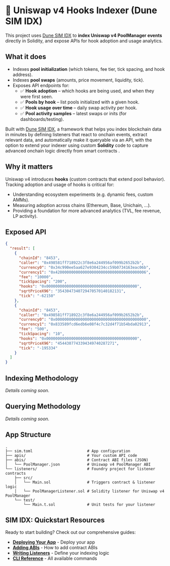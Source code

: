 # 🦄 Uniswap v4 Hooks Indexer (Dune SIM IDX)

This project uses [Dune SIM IDX](https://docs.sim.dune.com/idx) to **index Uniswap v4 PoolManager events** directly in Solidity, 
and expose APIs for hook adoption and usage analytics.

## What it does
- Indexes **pool initialization** (which tokens, fee tier, tick spacing, and hook address).
- Indexes **pool swaps** (amounts, price movement, liquidity, tick).
- Exposes API endpoints for:
  - ✅ **Hook adoption** – which hooks are being used, and when they were first seen.
  - ✅ **Pools by hook** – list pools initialized with a given hook.
  - ✅ **Hook usage over time** – daily swap activity per hook.
  - ✅ **Pool activity samples** – latest swaps or inits (for dashboards/testing).

Built with [Dune SIM IDX](https://docs.sim.dune.com/idx), a framework that helps you index blockchain data in minutes by defining listeners that react to onchain events, extract relevant data, and automatically make it queryable via an API, with the option to extend your indexer using custom **Solidity** code to capture advanced onchain logic directly from smart contracts .

## Why it matters
Uniswap v4 introduces **hooks** (custom contracts that extend pool behavior).  
Tracking adoption and usage of hooks is critical for:
- Understanding ecosystem experiments (e.g. dynamic fees, custom AMMs).
- Measuring adoption across chains (Ethereum, Base, Unichain, …).
- Providing a foundation for more advanced analytics (TVL, fee revenue, LP activity).


## Exposed API

```json
{
  "result": [
    {
      "chainId": "8453",
      "caller": "0x498581ff718922c3f8e6a244956af099b2652b2b",
      "currency0": "0x34c990ee5aa627e9304234cc59b0734163eac06b",
      "currency1": "0x4200000000000000000000000000000000000006",
      "fee": "10000",
      "tickSpacing": "200",
      "hooks": "0x0000000000000000000000000000000000000000",
      "sqrtPriceX96": "3543047340729470570140182131",
      "tick": "-62150"
    },
    {
      "chainId": "8453",
      "caller": "0x498581ff718922c3f8e6a244956af099b2652b2b",
      "currency0": "0x0000000000000000000000000000000000000000",
      "currency1": "0x833589fcd6edb6e08f4c7c32d4f71b54bda02913",
      "fee": "500",
      "tickSpacing": "10",
      "hooks": "0x0000000000000000000000000000000000000000",
      "sqrtPriceX96": "4544307743394349740287271",
      "tick": "-195334"
    }
  ]
}
```

## Indexing Methodology

_Details coming soon._

## Querying Methodology

_Details coming soon._

## App Structure

```text
.
├── sim.toml                        # App configuration
├── apis/                           # Your custom API code
├── abis/                           # Contract ABI files (JSON)
│   └── PoolManager.json            # Uniswap v4 PoolManager ABI
└── listeners/                      # Foundry project for listener contracts
    ├── src/
    │   └── Main.sol                # Triggers contract & listener logic
    │   └── PoolManagerListener.sol # Solidity listener for Uniswap v4 PoolManager
    └── test/
        └── Main.t.sol              # Unit tests for your listener
```

## SIM IDX: Quickstart Resources

Ready to start building? Check out our comprehensive guides:

- **[Deploying Your App](https://docs.sim.dune.com/idx/deployment)** - Deploy your app
- **[Adding ABIs](https://docs.sim.dune.com/idx/cli#sim-abi)** - How to add contract ABIs
- **[Writing Listeners](https://docs.sim.dune.com/idx/listener)** - Define your indexing logic
- **[CLI Reference](https://docs.sim.dune.com/idx/cli)** - All available commands
